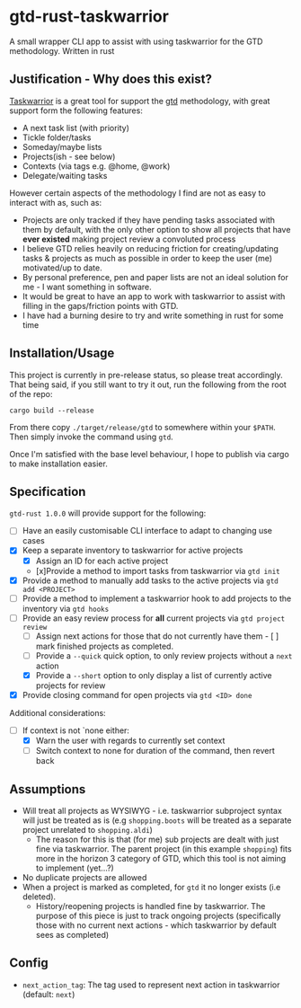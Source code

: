 # gtd-rust-taskwarrior

A small wrapper CLI app to assist with using taskwarrior for the GTD methodology. Written in rust

## Justification - Why does this exist?

[Taskwarrior](https://taskwarrior.org/) is a great tool for support the [gtd](https://gettingthingsdone.com/) methodology, with great support form the following features:
- A next task list (with priority)
- Tickle folder/tasks
- Someday/maybe lists
- Projects(ish - see below)
- Contexts (via tags e.g. @home, @work)
- Delegate/waiting tasks

However certain aspects of the methodology I find are not as easy to interact with as, such as:
- Projects are only tracked if they have pending tasks associated with them by default, with the only other option to show all projects that have **ever existed** making project review a convoluted process
- I believe GTD relies heavily on reducing friction for creating/updating tasks & projects as much as possible in order to keep the user (me) motivated/up to date.
- By personal preference, pen and paper lists are not an ideal solution for me - I want something in software.
- It would be great to have an app to work with taskwarrior to assist with filling in the gaps/friction points with GTD.
- I have had a burning desire to try and write something in rust for some time


## Installation/Usage

This project is currently in pre-release status, so please treat accordingly. That being said, if you still want to try it out, run the following from the root of the repo:

```
cargo build --release
```

From there copy `./target/release/gtd` to somewhere within your `$PATH`. Then simply invoke the command using `gtd`.

Once I'm satisfied with the base level behaviour, I hope to publish via cargo to make installation easier.

## Specification

`gtd-rust 1.0.0` will provide support for the following:

 - [ ] Have an easily customisable CLI interface to adapt to changing use cases
 - [x] Keep a separate inventory to taskwarrior for active projects 
    - [x] Assign an ID for each active project
    - [x]Provide a method to import tasks from taskwarrior via `gtd init`
 - [x] Provide a method to manually add tasks to the active projects via `gtd add <PROJECT>` 
 - [ ] Provide a method to implement a taskwarrior hook to add projects to the inventory via `gtd hooks`
 - [ ] Provide an easy review process for **all** current projects via `gtd project review`
     - [ ] Assign next actions for those that do not currently have them  - [ ] mark finished projects as completed.
     - [ ] Provide  a `--quick` quick option, to only review projects without a `next` action
    - [x] Provide a `--short` option to only display a list of currently active projects for review
- [x] Provide closing command for open projects via `gtd <ID> done`

Additional considerations:
- [ ] If context is not `none either:
  - [x] Warn the user with regards to currently set context
  - [ ] Switch context to none for duration of the command, then revert back

## Assumptions

- Will treat all projects as WYSIWYG - i.e. taskwarrior subproject syntax will just be treated as is (e.g `shopping.boots` will be treated as a separate project unrelated to `shopping.aldi`)
    - The reason for this is that (for me) sub projects are dealt with just fine via taskwarrior. The parent project (in this example `shopping`) fits more in the horizon 3 category of GTD, which this tool is not aiming to implement (yet...?)
- No duplicate projects are allowed
- When a project is marked as completed, for `gtd` it no longer exists (i.e deleted). 
    - History/reopening projects is handled fine by taskwarrior. The purpose of this piece is just to track ongoing projects (specifically those with no current next actions - which taskwarrior by default sees as completed)

## Config

- `next_action_tag`: The tag used to represent next action in taskwarrior (default: `next`)
